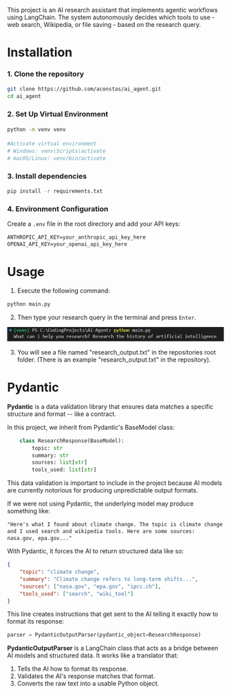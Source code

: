 This project is an AI research assistant that implements agentic workflows using LangChain. The system autonomously decides which tools to use - web search, Wikipedia, or file saving - based on the research query.

# Installation
### 1. Clone the repository
```bash
git clone https://github.com/aconstas/ai_agent.git
cd ai_agent
```
### 2. Set Up Virtual Environment
```bash
python -m venv venv

#Activate virtual environment
# Windows: venv\Scripts\activate
# macOS/Linux: venv/bin/activate
```
### 3. Install dependencies
```bash
pip install -r requirements.txt
```
### 4. Environment Configuration
Create a `.env` file in the root directory and add your API keys:
```env
ANTHROPIC_API_KEY=your_anthropic_api_key_here
OPENAI_API_KEY=your_openai_api_key_here
```
# Usage
1. Execute the following command:
```bash
python main.py
```
2. Then type your research query in the terminal and press `Enter`.

![alt text](image.png)

3. You will see a file named "research_output.txt" in the repositories root folder. (There is an example "research_output.txt" in the repository).

# Pydantic
**Pydantic** is a data validation library that ensures data matches a specific structure and format -- like a contract.

In this project, we inherit from Pydantic's BaseModel class:
```python
    class ResearchResponse(BaseModel):
        topic: str
        summary: str
        sources: list[str]
        tools_used: list[str]
```
This data validation is important to include in the project because AI models are currently notorious for producing unpredictable output formats.

If we were not using Pydantic, the underlying model may produce something like:
```
"Here's what I found about climate change. The topic is climate change and I used search and wikipedia tools. Here are some sources: nasa.gov, epa.gov..."
```

With Pydantic, it forces the AI to return structured data like so:
```json
{
    "topic": "climate change",
    "summary": "Climate change refers to long-term shifts...",
    "sources": ["nasa.gov", "epa.gov", "ipcc.ch"],
    "tools_used": ["search", "wiki_tool"]
}
```

This line creates instructions that get sent to the AI telling it exactly how to format its response:
```python
parser = PydanticOutputParser(pydantic_object=ResearchResponse)
```
**PydanticOutputParser** is a LangChain class that acts as a bridge between AI models and structured data. It works like a translator that:
1. Tells the AI how to format its response.
2. Validates the AI's response matches that format.
3. Converts the raw text into a usable Python object.
